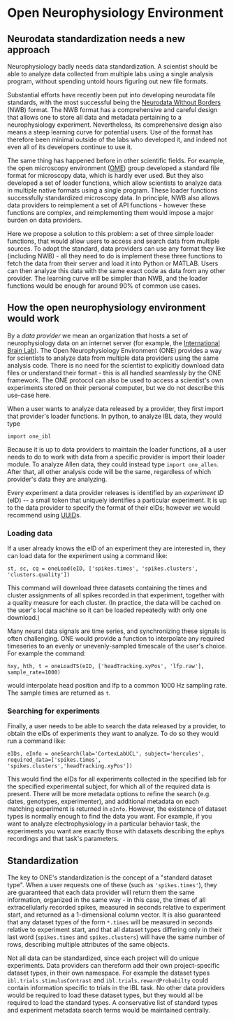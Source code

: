 # Open Neurophysiology Environment

## Neurodata standardization needs a new approach
Neurophysiology badly needs data standardization. A scientist should be able to analyze data collected from multiple labs using a single analysis program, without spending untold hours figuring out new file formats.

Substantial efforts have recently been put into developing neurodata file standards, with the most successful being the [Neurodata Without Borders](https://www.nwb.org/) (NWB) format. The NWB format has a comprehensive and careful design that allows one to store all data and metadata pertaining to a neurophysiology experiment. Nevertheless, its comprehensive design also means a steep learning curve for potential users. Use of the format has therefore been minimal outside of the labs who developed it, and indeed not even all of its developers continue to use it.

The same thing has happened before in other scientific fields. For example, the open microscopy environment ([OME](https://www.openmicroscopy.org/)) group developed a standard file format for microscopy data, which is hardly ever used. But they also developed a set of loader functions, which allow scientists to analyze data in multiple native formats using a single program. These loader functions successfully standardized microscopy data. In principle, NWB also allows data providers to reimplement a set of API functions - however these functions are complex, and reimplementing them would impose a major burden on data providers.

Here we propose a solution to this problem: a set of three simple loader functions, that would allow users to access and search data from multiple sources. To adopt the standard, data providers can use any format they like (including NWB) - all they need to do is implement these three functions to fetch the data from their server and load it into Python or MATLAB. Users can then analyze this data with the same exact code as data from any other provider. The learning curve will be simpler than NWB, and the loader functions would be enough for around 90% of common use cases.

## How the open neurophysiology environment would work

By a *data provider* we mean an organization that hosts a set of neurophysiology data on an internet server (for example, the [International Brain Lab](https://www.internationalbrainlab.com/)). The Open Neurophysiology Environment (ONE) provides a way for scientists to analyze data from multiple data providers using the same analysis code. There is no need for the scientist to explicitly download data files or understand their format - this is all handled seamlessly by the ONE framework. The ONE protocol can also be used to access a scientist's own experiments stored on their personal computer, but we do not describe this use-case here.

When a user wants to analyze data released by a provider, they first import that provider's loader functions. In python, to analyze IBL data, they would type
```
import one_ibl
```
Because it is up to data providers to maintain the loader functions, all a user needs to do to work with data from a specific provider is import their loader module. To analyze Allen data, they could instead type `import one_allen`. After that, all other analysis code will be the same, regardless of which provider's data they are analyzing.

Every experiment a data provider releases is identified by an *experiment ID* (eID) -- a small token that uniquely identifies a particular experiment. It is up to the data provider to specify the format of their eIDs; however we would recommend using [UUID](https://en.wikipedia.org/wiki/Universally_unique_identifier)s. 

### Loading data

If a user already knows the eID of an experiment they are interested in, they can load data for the experiment using a command like:
```
st, sc, cq = oneLoad(eID, ['spikes.times', 'spikes.clusters', 'clusters.quality'])
```
This command will download three datasets containing the times and cluster assignments of all spikes recorded in that experiment, together with a quality measure for each cluster. (In practice, the data will be cached on the user's local machine so it can be loaded repeatedly with only one download.)

Many neural data signals are time series, and synchronizing these signals is often challenging. ONE would provide a function to interpolate any required timeseries to an evenly or unevenly-sampled timescale of the user's choice. For example the command:
```
hxy, hth, t = oneLoadTS(eID, ['headTracking.xyPos', 'lfp.raw'], sample_rate=1000)
```
would interpolate head position and lfp to a common 1000 Hz sampling rate. The sample times are returned as `t`.

### Searching for experiments
Finally, a user needs to be able to search the data released by a provider, to obtain the eIDs of experiments they want to analyze. To do so they would run a command like:
```
eIDs, eInfo = oneSearch(lab='CortexLabUCL', subject='hercules', required_data=['spikes.times', 'spikes.clusters','headTracking.xyPos'])
```
This would find the eIDs for all experiments collected in the specified lab for the specified experimental subject, for which all of the required data is present. There will be more metadata options to refine the search (e.g. dates, genotypes, experimenter), and additional metadata on each matching experiment is returned in `eInfo`. However, the existence of dataset types is normally enough to find the data you want. For example, if you want to analyze electrophysiology in a particular behavior task, the experiments you want are exactly those with datasets describing the ephys recordings and that task's parameters.

## Standardization

The key to ONE's standardization is the concept of a "standard dataset type". When a user requests one of these (such as `'spikes.times'`), they are guaranteed that each data provider will return them the same information, organized in the same way - in this case, the times of all extracellularly recorded spikes, measured in seconds relative to experiment start, and returned as a 1-dimensional column vector. It is also guaranteed that any dataset types of the form `*.times` will be measured in seconds relative to experiment start, and that all dataset types differing only in their last word (`spikes.times` and `spikes.clusters`) will have the same number of rows, describing multiple attributes of the same objects.

Not all data can be standardized, since each project will do unique experiments. Data providers can thereform add their own project-specific dataset types, in their own namespace. For example the dataset types `ibl.trials.stimulusContrast` and `ibl.trials.rewardProbabilty` could contain information specific to trials in the IBL task. No other data providers would be required to load these dataset types, but they would all be required to load the standard types. A conservative list of standard types and experiment metadata search terms would be maintained centrally.
